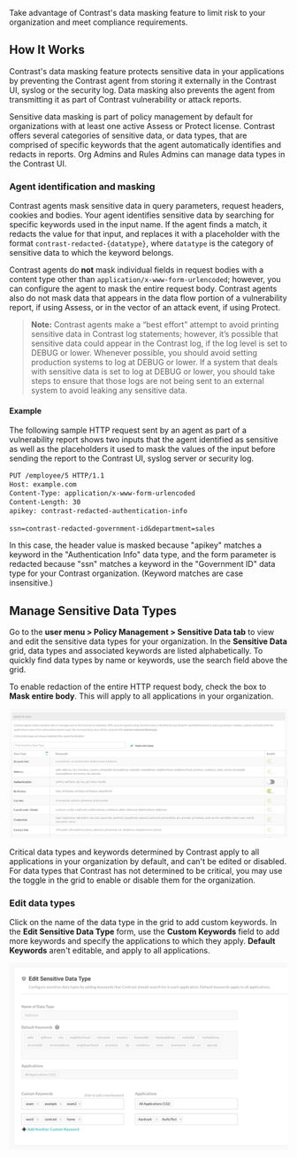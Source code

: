 <!--
title: "Sensitive Data Masking"
description: "How to manage sensitive data masking"
tags: "admin policy management sensitive data masking"
-->

Take advantage of Contrast's data masking feature to limit risk to your organization and meet compliance requirements.  

## How It Works

Contrast's data masking feature protects sensitive data in your applications by preventing the Contrast agent from storing it externally in the Contrast UI, syslog or the security log. Data masking also prevents the agent from transmitting it as part of Contrast vulnerability or attack reports. 

Sensitive data masking is part of policy management by default for organizations with at least one active Assess or Protect license. Contrast offers several categories of sensitive data, or data types, that are comprised of specific keywords that the agent automatically identifies and redacts in reports. Org Admins and Rules Admins can manage data types in the Contrast UI. 

### Agent identification and masking

Contrast agents mask sensitive data in query parameters, request headers, cookies and bodies. Your agent identifies sensitive data by searching for specific keywords used in the input name. If the agent finds a match, it redacts the value for that input, and replaces it with a placeholder with the format `contrast-redacted-{datatype}`, where `datatype` is the category of sensitive data to which the keyword belongs.

Contrast agents do **not** mask individual fields in request bodies with a content type other than `application/x-www-form-urlencoded`; however, you can configure the agent to mask the entire request body. Contrast agents also do not mask data that appears in the data flow portion of a vulnerability report, if using Assess, or in the vector of an attack event, if using Protect. 

> **Note:** Contrast agents make a “best effort” attempt to avoid printing sensitive data in Contrast log statements; however, it’s possible that sensitive data could appear in the Contrast log, if the log level is set to DEBUG or lower. Whenever possible, you should avoid setting production systems to log at DEBUG or lower. If a system that deals with sensitive data is set to log at DEBUG or lower, you should take steps to ensure that those logs are not being sent to an external system to avoid leaking any sensitive data. 

#### Example

The following sample HTTP request sent by an agent as part of a vulnerability report shows two inputs that the agent identified as sensitive as well as the placeholders it used to mask the values of the input before sending the report to the Contrast UI, syslog server or security log. 
 
```
PUT /employee/5 HTTP/1.1 
Host: example.com 
Content-Type: application/x-www-form-urlencoded 
Content-Length: 30 
apikey: contrast-redacted-authentication-info 

ssn=contrast-redacted-government-id&department=sales 

``` 

In this case, the header value is masked because "apikey" matches a keyword in the "Authentication Info" data type, and the form parameter is redacted because "ssn" matches a keyword in the "Government ID" data type for your Contrast organization. (Keyword matches are case insensitive.)

## Manage Sensitive Data Types

Go to the **user menu > Policy Management > Sensitive Data tab** to view and edit the sensitive data types for your organization. In the **Sensitive Data** grid, data types and associated keywords are listed alphabetically. To quickly find data types by name or keywords, use the search field above the grid. 

To enable redaction of the entire HTTP request body, check the box to **Mask entire body**. This will apply to all applications in your organization.

<a href="assets/images/Sensitive-data-grid.png" rel="lightbox" title="View sensitive data types and keywords in the grid"><img class="thumbnail" src="assets/images/Sensitive-data-grid.png"/></a>

Critical data types and keywords determined by Contrast apply to all applications in your organization by default, and can't be edited or disabled. For data types that Contrast has not determined to be critical, you may use the toggle in the grid to enable or disable them for the organization.

### Edit data types

Click on the name of the data type in the grid to add custom keywords. In the **Edit Sensitive Data Type** form, use the **Custom Keywords** field to add more keywords and specify the applications to which they apply. **Default Keywords** aren't editable, and apply to all applications. 

<a href="assets/images/Sensitive-data-edit.png" rel="lightbox" title="Add customized keywords to a critical sensitive data type"><img class="thumbnail" src="assets/images/Sensitive-data-edit.png"/></a>


